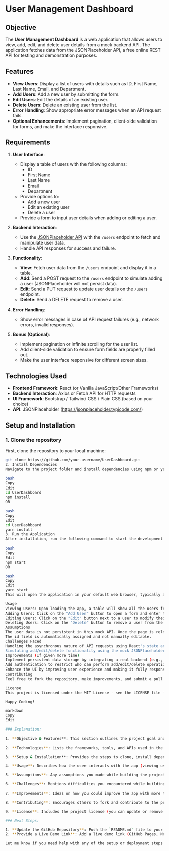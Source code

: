 # User Management Dashboard

## Objective

The **User Management Dashboard** is a web application that allows users to view, add, edit, and delete user details from a mock backend API. The application fetches data from the JSONPlaceholder API, a free online REST API for testing and demonstration purposes.

## Features

- **View Users**: Display a list of users with details such as ID, First Name, Last Name, Email, and Department.
- **Add Users**: Add a new user by submitting the form.
- **Edit Users**: Edit the details of an existing user.
- **Delete Users**: Delete an existing user from the list.
- **Error Handling**: Show appropriate error messages when an API request fails.
- **Optional Enhancements**: Implement pagination, client-side validation for forms, and make the interface responsive.

## Requirements

1. **User Interface**:
   - Display a table of users with the following columns:
     - ID
     - First Name
     - Last Name
     - Email
     - Department
   - Provide options to:
     - Add a new user
     - Edit an existing user
     - Delete a user
   - Provide a form to input user details when adding or editing a user.

2. **Backend Interaction**:
   - Use the [JSONPlaceholder API](https://jsonplaceholder.typicode.com/) with the `/users` endpoint to fetch and manipulate user data.
   - Handle API responses for success and failure.

3. **Functionality**:
   - **View**: Fetch user data from the `/users` endpoint and display it in a table.
   - **Add**: Send a POST request to the `/users` endpoint to simulate adding a user (JSONPlaceholder will not persist data).
   - **Edit**: Send a PUT request to update user details on the `/users` endpoint.
   - **Delete**: Send a DELETE request to remove a user.

4. **Error Handling**:
   - Show error messages in case of API request failures (e.g., network errors, invalid responses).

5. **Bonus (Optional)**:
   - Implement pagination or infinite scrolling for the user list.
   - Add client-side validation to ensure form fields are properly filled out.
   - Make the user interface responsive for different screen sizes.

## Technologies Used

- **Frontend Framework**: React (or Vanilla JavaScript/Other Frameworks)
- **Backend Interaction**: Axios or Fetch API for HTTP requests
- **UI Framework**: Bootstrap / Tailwind CSS / Plain CSS (based on your choice)
- **API**: JSONPlaceholder (https://jsonplaceholder.typicode.com/)

## Setup and Installation

### 1. Clone the repository

First, clone the repository to your local machine:

```bash
git clone https://github.com/your-username/UserDashboard.git
2. Install Dependencies
Navigate to the project folder and install dependencies using npm or yarn:

bash
Copy
Edit
cd UserDashboard
npm install
OR

bash
Copy
Edit
cd UserDashboard
yarn install
3. Run the Application
After installation, run the following command to start the development server:

bash
Copy
Edit
npm start
OR

bash
Copy
Edit
yarn start
This will open the application in your default web browser, typically at http://localhost:3000.

Usage
Viewing Users: Upon loading the app, a table will show all the users fetched from the API.
Adding Users: Click on the "Add User" button to open a form and enter the user’s details.
Editing Users: Click on the "Edit" button next to a user to modify their details.
Deleting Users: Click on the "Delete" button to remove a user from the list.
Assumptions
The user data is not persistent in this mock API. Once the page is reloaded, any changes (add/edit/delete) will be lost.
The id field is automatically assigned and not manually editable.
Challenges Faced
Handling the asynchronous nature of API requests using React's state and hooks.
Simulating add/edit/delete functionality using the mock JSONPlaceholder API that doesn't persist data.
Improvements (If given more time)
Implement persistent data storage by integrating a real backend (e.g., Node.js and MongoDB).
Add authentication to restrict who can perform add/edit/delete operations.
Enhance the UI by improving user experience and making it fully responsive.
Contributing
Feel free to fork the repository, make improvements, and submit a pull request. Any contributions are welcome!

License
This project is licensed under the MIT License - see the LICENSE file for details.

Happy Coding!

markdown
Copy
Edit

### Explanation:

1. **Objective & Features**: This section outlines the project goal and the key functionalities it offers (view, add, edit, and delete users).
   
2. **Technologies**: Lists the frameworks, tools, and APIs used in the project (React, Axios/Fetch, JSONPlaceholder).

3. **Setup & Installation**: Provides the steps to clone, install dependencies, and run the project locally.

4. **Usage**: Describes how the user interacts with the app (viewing users, adding, editing, and deleting users).

5. **Assumptions**: Any assumptions you made while building the project are noted (e.g., persistence of data is not implemented).

6. **Challenges**: Mentions difficulties you encountered while building the app (e.g., async data fetching).

7. **Improvements**: Ideas on how you could improve the app with more time (e.g., persistent data, adding authentication).

8. **Contributing**: Encourages others to fork and contribute to the project.

9. **License**: Includes the project license (you can update or remove the `LICENSE` section if not applicable).

### Next Steps:

1. **Update the GitHub Repository**: Push the `README.md` file to your GitHub repository.
2. **Provide a Live Demo Link**: Add a live demo link (GitHub Pages, Netlify, Vercel, etc.) if you have deployed the app online.

Let me know if you need help with any of the setup or deployment steps!
